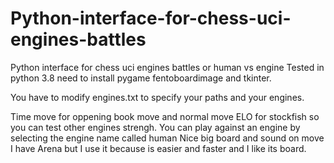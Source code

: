 # Python-interface-for-chess-uci-engines-battles
Python interface for chess uci engines battles or human vs engine
Tested in python 3.8 need to install pygame fentoboardimage and tkinter.

You have to modify engines.txt to specify your paths and your engines. 

Time move for oppening book move and normal move
ELO for stockfish so you can test other engines strengh.
You can play against an engine by selecting the engine name called human
Nice big board and sound on move
I have Arena but I use it because is easier and faster and I like its board.



